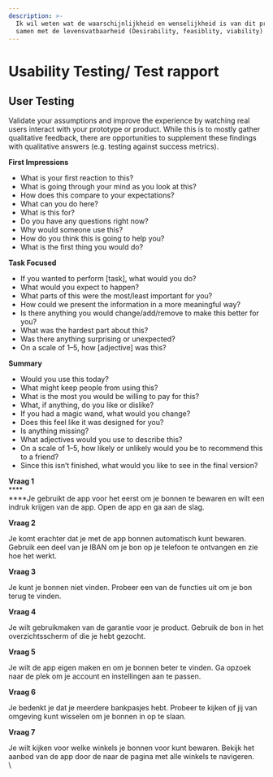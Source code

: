 ```yaml
---
description: >-
  Ik wil weten wat de waarschijnlijkheid en wenselijkheid is van dit product,
  samen met de levensvatbaarheid (Desirability, feasiblity, viability)
---
```


# Usability Testing/ Test rapport

## User Testing <a href="#18e3" id="18e3"></a>

Validate your assumptions and improve the experience by watching real users interact with your prototype or product. While this is to mostly gather qualitative feedback, there are opportunities to supplement these findings with qualitative answers (e.g. testing against success metrics).

**First Impressions**

* What is your first reaction to this?
* What is going through your mind as you look at this?
* How does this compare to your expectations?
* What can you do here?
* What is this for?
* Do you have any questions right now?
* Why would someone use this?
* How do you think this is going to help you?
* What is the first thing you would do?

**Task Focused**

* If you wanted to perform \[task], what would you do?
* What would you expect to happen?
* What parts of this were the most/least important for you?
* How could we present the information in a more meaningful way?
* Is there anything you would change/add/remove to make this better for you?
* What was the hardest part about this?
* Was there anything surprising or unexpected?
* On a scale of 1–5, how \[adjective] was this?

**Summary**

* Would you use this today?
* What might keep people from using this?
* What is the most you would be willing to pay for this?
* What, if anything, do you like or dislike?
* If you had a magic wand, what would you change?
* Does this feel like it was designed for you?
* Is anything missing?
* What adjectives would you use to describe this?
* On a scale of 1–5, how likely or unlikely would you be to recommend this to a friend?
* Since this isn’t finished, what would you like to see in the final version?

**Vraag 1**\
****\
****Je gebruikt de app voor het eerst om je bonnen te bewaren en wilt een indruk krijgen van de app. Open de app en ga aan de slag.&#x20;

**Vraag 2**&#x20;

Je komt erachter dat je met de app bonnen automatisch kunt bewaren. Gebruik een deel van je IBAN om je bon op je telefoon te ontvangen en zie hoe het werkt.&#x20;

**Vraag 3**&#x20;

Je kunt je bonnen niet vinden. Probeer een van de functies uit om je bon terug te vinden. &#x20;

**Vraag 4**

Je wilt gebruikmaken van de garantie voor je product. Gebruik de bon in het overzichtsscherm of die je hebt gezocht.

**Vraag 5**

Je wilt de app eigen maken en om je bonnen beter te vinden. Ga opzoek naar de plek om je account en instellingen aan te passen.&#x20;

**Vraag 6**&#x20;

Je bedenkt je dat je meerdere bankpasjes hebt. Probeer te kijken of jij van omgeving kunt wisselen om je bonnen in op te slaan.&#x20;

**Vraag 7**&#x20;

Je wilt kijken voor welke winkels je bonnen voor kunt bewaren. Bekijk het aanbod van de app door de naar de pagina met alle winkels te navigeren.\
\


